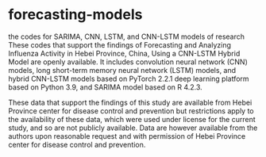# forecasting-models
the codes for SARIMA, CNN, LSTM, and CNN-LSTM models of research 
These codes that support the findings of Forecasting and Analyzing Influenza Activity in Hebei Province, China, Using a CNN-LSTM Hybrid Model are openly available. It includes convolution neural network (CNN) models, long short-term memory neural network (LSTM) models, and hybrid CNN-LSTM models based on PyTorch 2.2.1 deep learning platform based on Python 3.9, and SARIMA model based on R 4.2.3.  

These data that support the findings of this study are available from Hebei Province center for disease control and prevention but restrictions apply to the availability of these data, which were used under license for the current study, and so are not publicly available. Data are however available from the authors upon reasonable request and with permission of Hebei Province center for disease control and prevention.
